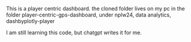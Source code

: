 This is a player centric dashboard. the cloned folder lives on my pc in the folder player-centric-gps-dashboard, under nplw24, data analytics, dashbyplotly-player

I am still learning this code, but chatgpt writes it for me.
